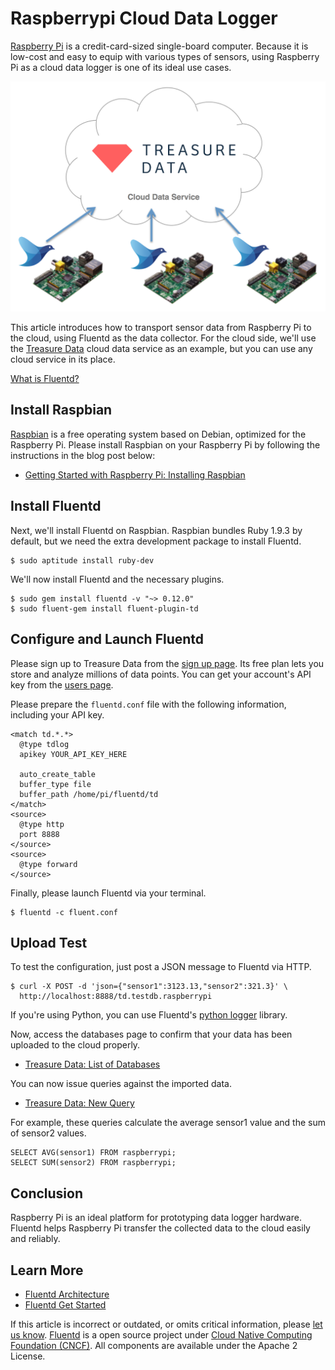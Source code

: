 # Raspberrypi Cloud Data Logger

[Raspberry Pi](http://www.raspberrypi.org/) is a credit-card-sized single-board computer. Because it is low-cost and easy to equip with various types of sensors, using Raspberry Pi as a cloud data logger is one of its ideal use cases.

![](../.gitbook/assets/raspberry-pi-cloud-data-logger.png)

This article introduces how to transport sensor data from Raspberry Pi to the cloud, using Fluentd as the data collector. For the cloud side, we'll use the [Treasure Data](http://www.fluentd.org/treasuredata) cloud data service as an example, but you can use any cloud service in its place.

[What is Fluentd?](https://www.fluentd.org/architecture)

## Install Raspbian

[Raspbian](http://www.raspbian.org/) is a free operating system based on Debian, optimized for the Raspberry Pi. Please install Raspbian on your Raspberry Pi by following the instructions in the blog post below:

* [Getting Started with Raspberry Pi: Installing Raspbian](http://www.andrewmunsell.com/blog/getting-started-raspberry-pi-install-raspbian)

## Install Fluentd

Next, we'll install Fluentd on Raspbian. Raspbian bundles Ruby 1.9.3 by default, but we need the extra development package to install Fluentd.

```text
$ sudo aptitude install ruby-dev
```

We'll now install Fluentd and the necessary plugins.

```text
$ sudo gem install fluentd -v "~> 0.12.0"
$ sudo fluent-gem install fluent-plugin-td
```

## Configure and Launch Fluentd

Please sign up to Treasure Data from the [sign up page](https://console.treasuredata.com/users/sign_up). Its free plan lets you store and analyze millions of data points. You can get your account's API key from the [users page](https://console.treasuredata.com/users/current).

Please prepare the `fluentd.conf` file with the following information, including your API key.

```text
<match td.*.*>
  @type tdlog
  apikey YOUR_API_KEY_HERE

  auto_create_table
  buffer_type file
  buffer_path /home/pi/fluentd/td
</match>
<source>
  @type http
  port 8888
</source>
<source>
  @type forward
</source>
```

Finally, please launch Fluentd via your terminal.

```text
$ fluentd -c fluent.conf
```

## Upload Test

To test the configuration, just post a JSON message to Fluentd via HTTP.

```text
$ curl -X POST -d 'json={"sensor1":3123.13,"sensor2":321.3}' \
  http://localhost:8888/td.testdb.raspberrypi
```

If you're using Python, you can use Fluentd's [python logger](python.md) library.

Now, access the databases page to confirm that your data has been uploaded to the cloud properly.

* [Treasure Data: List of Databases](https://console.treasuredata.com/databases)

You can now issue queries against the imported data.

* [Treasure Data: New Query](https://console.treasuredata.com/query_forms/new)

For example, these queries calculate the average sensor1 value and the sum of sensor2 values.

```text
SELECT AVG(sensor1) FROM raspberrypi;
SELECT SUM(sensor2) FROM raspberrypi;
```

## Conclusion

Raspberry Pi is an ideal platform for prototyping data logger hardware. Fluentd helps Raspberry Pi transfer the collected data to the cloud easily and reliably.

## Learn More

* [Fluentd Architecture](https://www.fluentd.org/architecture)
* [Fluentd Get Started]()

If this article is incorrect or outdated, or omits critical information, please [let us know](https://github.com/fluent/fluentd-docs-gitbook/issues?state=open). [Fluentd](http://www.fluentd.org/) is a open source project under [Cloud Native Computing Foundation \(CNCF\)](https://cncf.io/). All components are available under the Apache 2 License.

